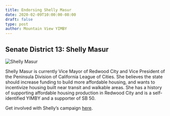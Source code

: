 ```yaml
---
title: Endorsing Shelly Masur
date: 2020-02-09T10:00:00-08:00
draft: false
type: post
author: Mountain View YIMBY
---
```


## Senate District 13: Shelly Masur

![Shelly Masur](/img/shelly-masur-endorsement-small.jpg)

Shelly Masur is currently Vice Mayor of Redwood City and Vice President of the Peninsula Division of California League of Cities. She believes the state should increase funding to build more affordable housing, and wants to incentivize housing built near transit and walkable areas. She has a history of supporting affordable housing production in Redwood City and is a self-identified YIMBY and a supporter of SB 50.

Get involved with Shelly’s campaign [here](https://www.shellymasur.com/).


